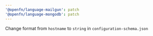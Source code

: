 ```yaml
---
'@openfn/language-mailgun': patch
'@openfn/language-mongodb': patch
---
```


Change format from `hostname` to `string` in `configuration-schema.json`
